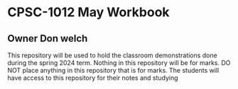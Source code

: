 # CPSC-1012 May Workbook

## Owner Don welch

This repository will be used to hold the classroom demonstrations done during the spring 2024 term. Nothing in this repository will be for marks. DO NOT place anything in this repository that is for marks. The students will have access to this repository for their notes and studying
